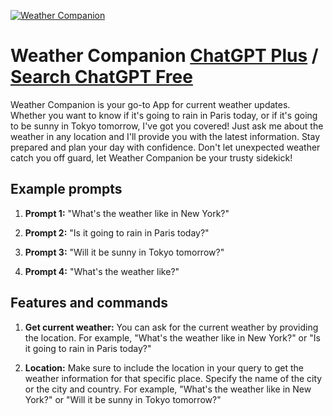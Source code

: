 
[![Weather Companion](https://files.oaiusercontent.com/file-ml0vKEDpccsl9PfFVpbX6heH?se=2123-10-14T10%3A10%3A18Z&sp=r&sv=2021-08-06&sr=b&rscc=max-age%3D31536000%2C%20immutable&rscd=attachment%3B%20filename%3De17e1906-39bc-4ef5-8fd9-bddae1cd17af.png&sig=Nq/3KybGfq3WkoZSjIUjogYRpxZNv47tr02VFdtnqIo%3D)](https://chat.openai.com/g/g-SCjWwAtz2-weather-companion)

# Weather Companion [ChatGPT Plus](https://chat.openai.com/g/g-SCjWwAtz2-weather-companion) / [Search ChatGPT Free](https://gptcall.net/index.html#/?search=Weather%20Companion)

Weather Companion is your go-to App for current weather updates. Whether you want to know if it's going to rain in Paris today, or if it's going to be sunny in Tokyo tomorrow, I've got you covered! Just ask me about the weather in any location and I'll provide you with the latest information. Stay prepared and plan your day with confidence. Don't let unexpected weather catch you off guard, let Weather Companion be your trusty sidekick!

## Example prompts

1. **Prompt 1:** "What's the weather like in New York?"

2. **Prompt 2:** "Is it going to rain in Paris today?"

3. **Prompt 3:** "Will it be sunny in Tokyo tomorrow?"

4. **Prompt 4:** "What's the weather like?"

## Features and commands

1. **Get current weather:** You can ask for the current weather by providing the location. For example, "What's the weather like in New York?" or "Is it going to rain in Paris today?"

2. **Location:** Make sure to include the location in your query to get the weather information for that specific place. Specify the name of the city or the city and country. For example, "What's the weather like in New York?" or "Will it be sunny in Tokyo tomorrow?"


